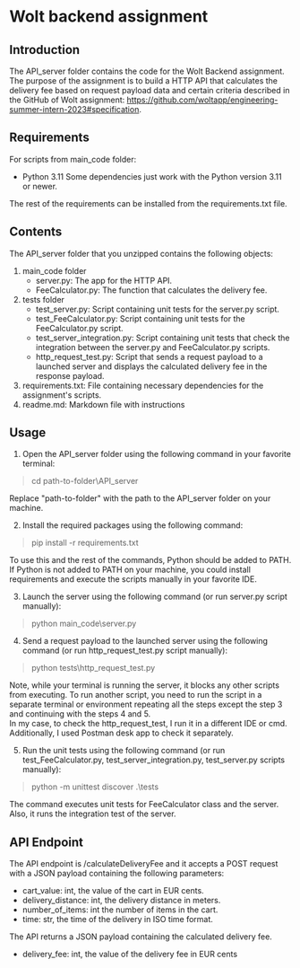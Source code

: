 # Wolt backend assignment  
## Introduction
The API_server folder contains the code for the Wolt Backend assignment. The purpose of the assignment is to build a HTTP API that calculates the delivery fee based on request payload data and certain criteria described in the GitHub of Wolt assignment: <https://github.com/woltapp/engineering-summer-intern-2023#specification>.

## Requirements

For scripts from main_code folder:
* Python 3.11
Some dependencies just work with the Python version 3.11 or newer.

The rest of the requirements can be installed from the requirements.txt file.

## Contents

The API_server folder that you unzipped contains the following objects:
1. main_code folder
    * server.py: The app for the HTTP API.
    * FeeCalculator.py: The function that calculates the delivery fee.
2. tests folder
    * test_server.py: Script containing unit tests for the server.py script. 
    * test_FeeCalculator.py: Script containing unit tests for the FeeCalculator.py script.
    * test_server_integration.py: Script containing unit tests that check the integration between the server.py and FeeCalculator.py scripts.
    * http_request_test.py: Script that sends a request payload to a launched server and displays the calculated delivery fee in the response payload.
3. requirements.txt: File containing necessary dependencies for the assignment's scripts.
4. readme.md: Markdown file with instructions

## Usage

1. Open the API_server folder using the following command in your favorite terminal:

> cd path-to-folder\API_server

Replace "path-to-folder" with the path to the API_server folder on your machine.

2. Install the required packages using the following command:

> pip install -r requirements.txt

To use this and the rest of the commands, Python should be added to PATH. If Python is not added to PATH on your machine, you could install requirements and execute the scripts manually in your favorite IDE.

3. Launch the server using the following command (or run server.py script manually):

> python main_code\server.py

4. Send a request payload to the launched server using the following command (or run http_request_test.py script manually): 

> python tests\http_request_test.py   

Note, while your terminal is running the server, it blocks any other scripts from executing. To run another script, you need to run the script in a separate terminal or environment repeating all the steps except the step 3 and continuing with the steps 4 and 5.  
In my case, to check the http_request_test, I run it in a different IDE or cmd. Additionally, I used Postman desk app to check it separately.

5. Run the unit tests using the following command (or run test_FeeCalculator.py, test_server_integration.py, test_server.py scripts manually):

> python -m unittest discover .\tests

The command executes unit tests for FeeCalculator class and the server. Also, it runs the integration test of the server.


## API Endpoint

The API endpoint is /calculateDeliveryFee and it accepts a POST request with a JSON payload containing the following parameters:

* cart_value: int, the value of the cart in EUR cents.
* delivery_distance: int, the delivery distance in meters.
* number_of_items: int the number of items in the cart.
* time: str, the time of the delivery in ISO time format.

The API returns a JSON payload containing the calculated delivery fee.
* delivery_fee: int, the value of the delivery fee in EUR cents
